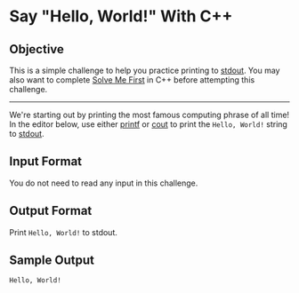 # Say "Hello, World!" With C++
## Objective
This is a simple challenge to help you practice printing to [stdout](https://www.hackerrank.com/external_redirect?to=https://en.wikipedia.org/wiki/Standard_streams#Standard_output_.28stdout.29). You may also want to complete [Solve Me First](https://www.hackerrank.com/challenges/solve-me-first) in C++ before attempting this challenge.
****
We're starting out by printing the most famous computing phrase of all time! In the editor below, use either [printf](https://www.hackerrank.com/external_redirect?to=http://www.cplusplus.com/printf) or [cout](https://www.hackerrank.com/external_redirect?to=http://www.cplusplus.com/cout) to print the `Hello, World!` string to [stdout](https://www.hackerrank.com/external_redirect?to=https://en.wikipedia.org/wiki/Standard_streams#Standard_output_.28stdout.29).

## Input Format

You do not need to read any input in this challenge.

## Output Format

Print `Hello, World!` to stdout.

## Sample Output
```
Hello, World!
```